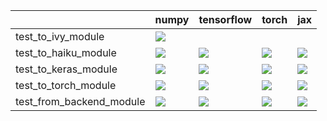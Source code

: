 |                          | numpy                                                                                                                                                                                  | tensorflow                                                                                                                                                                             | torch                                                                                                                                                                                  | jax                                                                                                                                                                                    |
|:-------------------------|:---------------------------------------------------------------------------------------------------------------------------------------------------------------------------------------|:---------------------------------------------------------------------------------------------------------------------------------------------------------------------------------------|:---------------------------------------------------------------------------------------------------------------------------------------------------------------------------------------|:---------------------------------------------------------------------------------------------------------------------------------------------------------------------------------------|
| test_to_ivy_module       | <a href="https://github.com/unifyai/ivy/actions/runs/3640362127/jobs/6145000891" rel="noopener noreferrer" target="_blank"><img src=https://img.shields.io/badge/-failure-red></a>     |                                                                                                                                                                                        |                                                                                                                                                                                        |                                                                                                                                                                                        |
| test_to_haiku_module     | <a href="null" rel="noopener noreferrer" target="_blank"><img src=https://img.shields.io/badge/-success-success></a>                                                                   | <a href="https://github.com/unifyai/ivy/actions/runs/3672701405/jobs/6209137044" rel="noopener noreferrer" target="_blank"><img src=https://img.shields.io/badge/-success-success></a> | <a href="null" rel="noopener noreferrer" target="_blank"><img src=https://img.shields.io/badge/-success-success></a>                                                                   | <a href="https://github.com/unifyai/ivy/actions/runs/3694948975/jobs/6256748684" rel="noopener noreferrer" target="_blank"><img src=https://img.shields.io/badge/-failure-red></a>     |
| test_to_keras_module     | <a href="https://github.com/unifyai/ivy/actions/runs/3640362127/jobs/6144959699" rel="noopener noreferrer" target="_blank"><img src=https://img.shields.io/badge/-success-success></a> | <a href="https://github.com/unifyai/ivy/actions/runs/3697312289/jobs/6262170438" rel="noopener noreferrer" target="_blank"><img src=https://img.shields.io/badge/-success-success></a> | <a href="https://github.com/unifyai/ivy/actions/runs/3694948975/jobs/6256749119" rel="noopener noreferrer" target="_blank"><img src=https://img.shields.io/badge/-failure-red></a>     | <a href="https://github.com/unifyai/ivy/actions/runs/3697312289/jobs/6262177137" rel="noopener noreferrer" target="_blank"><img src=https://img.shields.io/badge/-success-success></a> |
| test_to_torch_module     | <a href="https://github.com/unifyai/ivy/actions/runs/3697312289/jobs/6262180744" rel="noopener noreferrer" target="_blank"><img src=https://img.shields.io/badge/-success-success></a> | <a href="https://github.com/unifyai/ivy/actions/runs/3697312289/jobs/6262158779" rel="noopener noreferrer" target="_blank"><img src=https://img.shields.io/badge/-success-success></a> | <a href="https://github.com/unifyai/ivy/actions/runs/3697312289/jobs/6262159967" rel="noopener noreferrer" target="_blank"><img src=https://img.shields.io/badge/-success-success></a> | <a href="https://github.com/unifyai/ivy/actions/runs/3697312289/jobs/6262179447" rel="noopener noreferrer" target="_blank"><img src=https://img.shields.io/badge/-success-success></a> |
| test_from_backend_module | <a href="https://github.com/unifyai/ivy/actions/runs/3640362127/jobs/6144959699" rel="noopener noreferrer" target="_blank"><img src=https://img.shields.io/badge/-success-success></a> | <a href="https://github.com/unifyai/ivy/actions/runs/3694948975/jobs/6256747079" rel="noopener noreferrer" target="_blank"><img src=https://img.shields.io/badge/-failure-red></a>     | <a href="https://github.com/unifyai/ivy/actions/runs/3697312289/jobs/6262160314" rel="noopener noreferrer" target="_blank"><img src=https://img.shields.io/badge/-success-success></a> | <a href="https://github.com/unifyai/ivy/actions/runs/3697312289/jobs/6262177137" rel="noopener noreferrer" target="_blank"><img src=https://img.shields.io/badge/-success-success></a> |